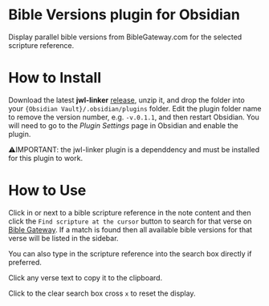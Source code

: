 # Bible Versions plugin for Obsidian

Display parallel bible versions from BibleGateway.com for the selected scripture reference. 

# How to Install

Download the latest **jwl-linker** [release](https://github.com/MrBertie/bible-versions/releases), unzip it, and drop the folder into your `{Obsidian Vault}/.obsidian/plugins` folder.  Edit the plugin folder name to remove the version number, e.g. `-v.0.1.1`, and then restart Obsidian.
You will need to go to the *Plugin Settings* page in Obsidian and enable the plugin.

⚠️IMPORTANT: the jwl-linker plugin is a dependdency and must be installed for this plugin to work.

# How to Use

Click in or next to a bible scripture reference in the note content and then click the `Find scripture at the cursor` button to search for that verse on [Bible Gateway](https://biblegateway.com).  If a match is found then all available bible versions for that verse will be listed in the sidebar.

You can also type in the scripture reference into the search box directly if preferred.

Click any verse text to copy it to the clipboard.

Click to the clear search box cross `x` to reset the display.
